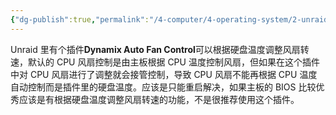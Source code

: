 ```yaml
---
{"dg-publish":true,"permalink":"/4-computer/4-operating-system/2-unraid/10-auto-fan/"}
---
```


Unraid 里有个插件**Dynamix Auto Fan Control**可以根据硬盘温度调整风扇转速，默认的 CPU 风扇控制是由主板根据 CPU 温度控制风扇，但如果在这个插件中对 CPU 风扇进行了调整就会接管控制，导致 CPU 风扇不能再根据 CPU 温度自动控制而是插件里的硬盘温度。应该是只能重启解决，如果主板的 BIOS 比较优秀应该是有根据硬盘温度调整风扇转速的功能，不是很推荐使用这个插件。